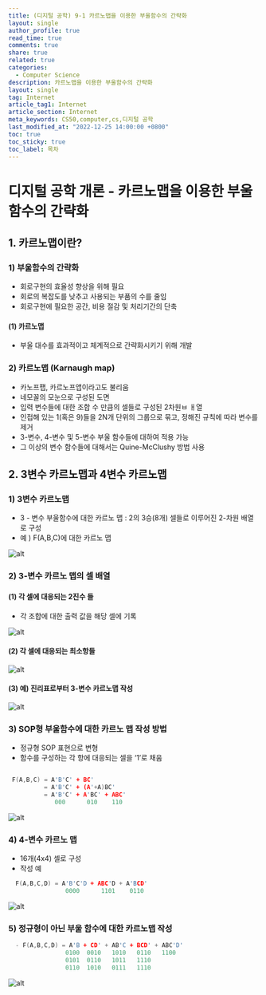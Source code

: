 ```yaml
---
title: (디지털 공학) 9-1 카르노맵을 이용한 부울함수의 간략화
layout: single
author_profile: true
read_time: true
comments: true
share: true
related: true
categories:
  - Computer Science
description: 카르노맵을 이용한 부울함수의 간략화
layout: single
tag: Internet
article_tag1: Internet
article_section: Internet
meta_keywords: CS50,computer,cs,디지털 공학
last_modified_at: "2022-12-25 14:00:00 +0800"
toc: true
toc_sticky: true
toc_label: 목차
---
```


# 디지털 공학 개론 - 카르노맵을 이용한 부울함수의 간략화

## 1. 카르노맵이란?

### 1) 부울함수의 간략화

- 회로구현의 효율성 향상을 위해 필요
- 회로의 복잡도를 낮추고 사용되는 부품의 수를 줄임
- 회로구현에 필요한 공간, 비용 절감 및 처리기간의 단축

#### (1) 카르노맵

- 부울 대수를 효과적이고 체계적으로 간략화시키기 위해 개발

### 2) 카르노맵 (Karnaugh map)

- 카노프팹, 카르노프앱이라고도 불리움
- 네모꼴의 모눈으로 구성된 도면
- 입력 변수들에 대한 조합 수 만큼의 셀들로 구성된 2차원ㅂ ㅐ열
- 인접해 있는 1(혹은 9)들을 2N개 단위의 그룹으로 묶고, 정해진 규칙에 따라 변수를 제거
- 3-변수, 4-변수 및 5-변수 부울 함수들에 대하여 적용 가능
- 그 이상의 변수 함수들에 대해서는 Quine-McClushy 방법 사용

## 2. 3변수 카르노맵과 4변수 카르노맵

### 1) 3변수 카르노맵

- 3 - 변수 부울함수에 대한 카르노 맵 : 2의 3승(8개) 셀들로 이루어진 2-차원 배열로 구성
- 예 ) F(A,B,C)에 대한 카르노 맵

![alt](/assets/images/post/ComputerStudy/460.png)

### 2) 3-변수 카르노 맵의 셀 배열

#### (1) 각 셀에 대응되는 2진수 들

- 각 조합에 대한 출력 값을 해당 셀에 기록

![alt](/assets/images/post/ComputerStudy/461.png)

#### (2) 각 셀에 대응되는 최소항들

![alt](/assets/images/post/ComputerStudy/462.png)

#### (3) 예) 진리표로부터 3-변수 카르노맵 작성

![alt](/assets/images/post/ComputerStudy/463.png)

### 3) SOP형 부울함수에 대한 카르노 맵 작성 방법

- 정규형 SOP 표현으로 변형
- 함수를 구성하는 각 항에 대응되는 셀을 ‘1’로 채움

```c

 F(A,B,C) = A'B'C' + BC'
          = A'B'C' + (A'+A)BC'
          = A'B'C' + A'BC' + ABC'
             000      010    110
```

![alt](/assets/images/post/ComputerStudy/464.png)

### 4) 4-변수 카르노 맵

- 16개(4x4) 셀로 구성
- 작성 예

```c
  F(A,B,C,D) = A'B'C'D + ABC'D + A'BCD'
                0000      1101    0110
```

![alt](/assets/images/post/ComputerStudy/465.png)

### 5) 정규형이 아닌 부울 함수에 대한 카르노맵 작성

```c
  - F(A,B,C,D) = A'B + CD' + AB'C + BCD' + ABC'D'
                0100  0010   1010   0110   1100
                0101  0110   1011   1110
                0110  1010   0111   1110
```

![alt](/assets/images/post/ComputerStudy/466.png)
